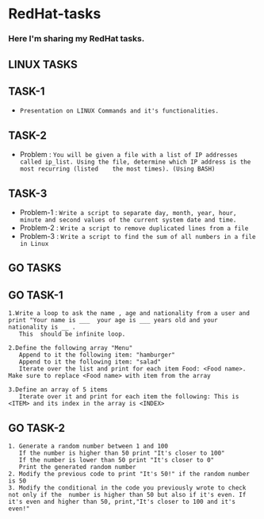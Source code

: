 # RedHat-tasks

### Here I'm sharing my RedHat tasks.

## LINUX TASKS

## TASK-1
* `Presentation on LINUX Commands and it's functionalities.`

## TASK-2
* Problem : 
`You will be given a file with a list of IP addresses called ip_list. Using the file, determine which IP address is the most recurring (listed    the most times). (Using BASH)`

## TASK-3
* Problem-1 :
`Write a script to separate day, month, year, hour, minute and second values of the current system date and time.`
* Problem-2 :
`Write a script to remove duplicated lines from a file`
* Problem-3 :
`Write a script to find the sum of all numbers in a file in Linux`
## GO TASKS
## GO TASK-1
```
1.Write a loop to ask the name , age and nationality from a user and print "Your name is ___  your age is ___ years old and your nationality is __ .
   This  should be infinite loop.

2.Define the following array "Menu"
   Append to it the following item: "hamburger"
   Append to it the following item: "salad"
   Iterate over the list and print for each item Food: <Food name>. Make sure to replace <Food name> with item from the array

3.Define an array of 5 items
   Iterate over it and print for each item the following: This is <ITEM> and its index in the array is <INDEX>
   ```
## GO TASK-2
```
1. Generate a random number between 1 and 100
   If the number is higher than 50 print "It's closer to 100"
   If the number is lower than 50 print "It's closer to 0"
   Print the generated random number
2. Modify the previous code to print "It's 50!" if the random number is 50
3. Modify the conditional in the code you previously wrote to check not only if the  number is higher than 50 but also if it's even. If it's even and higher than 50, print,"It's closer to 100 and it's even!"
```
